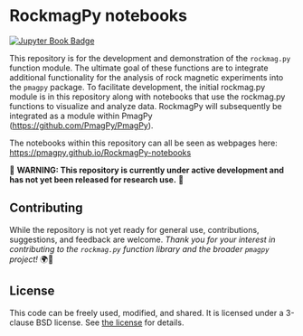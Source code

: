 # RockmagPy notebooks

[![Jupyter Book Badge](https://jupyterbook.org/badge.svg)](https://pmagpy.github.io/RockmagPy-notebooks)

This repository is for the development and demonstration of the `rockmag.py` function module. The ultimate goal of these functions are to integrate additional functionality for the analysis of rock magnetic experiments into the `pmagpy` package. To facilitate development, the initial rockmag.py module is in this repository along with notebooks that use the rockmag.py functions to visualize and analyze data. RockmagPy will subsequently be integrated as a module within PmagPy (https://github.com/PmagPy/PmagPy).

The notebooks within this repository can all be seen as webpages here: https://pmagpy.github.io/RockmagPy-notebooks

🚧 **WARNING: This repository is currently under active development and has not yet been released for research use.** 🚧

## Contributing

While the repository is not yet ready for general use, contributions, suggestions, and feedback are welcome. _Thank you for your interest in contributing to the `rockmag.py` function library and the broader `pmagpy` project!_ 🌍🧲

## License

This code can be freely used, modified, and shared. It is licensed under a 3-clause BSD license. See [the license](https://github.com/PmagPy/RockmagPy-notebooks/blob/main/LICENSE) for details.
